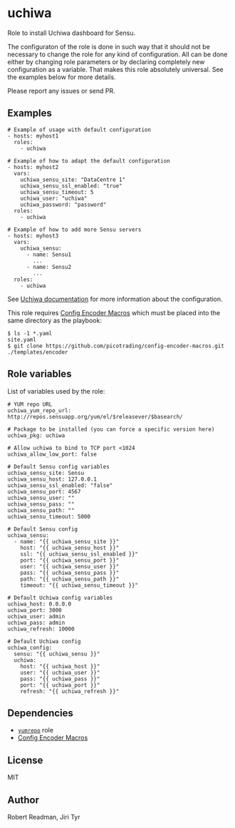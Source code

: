 uchiwa
======

Role to install Uchiwa dashboard for Sensu.

The configuraton of the role is done in such way that it should not be necessary
to change the role for any kind of configuration. All can be done either by
changing role parameters or by declaring completely new configuration as a
variable. That makes this role absolutely universal. See the examples below for
more details.

Please report any issues or send PR.


Examples
--------

```
# Example of usage with default configuration
- hosts: myhost1
  roles:
    - uchiwa

# Example of how to adapt the default configuration
- hosts: myhost2
  vars:
    uchiwa_sensu_site: "DataCentre 1"
    uchiwa_sensu_ssl_enabled: "true"
    uchiwa_sensu_timeout: 5
    uchiwa_user: "uchiwa"
    uchiwa_password: "password"
  roles:
    - uchiwa

# Example of how to add more Sensu servers
- hosts: myhost3
  vars:
    uchiwa_sensu:
      - name: Sensu1
        ...
      - name: Sensu2
        ...
  roles:
    - uchiwa
```

See [Uchiwa documentation](https://uchiwa.io/#/docs/config) for more information
about the configuration.

This role requires [Config Encoder
Macros](https://github.com/picotrading/config-encoder-macros) which must be
placed into the same directory as the playbook:

```
$ ls -1 *.yaml
site.yaml
$ git clone https://github.com/picotrading/config-encoder-macros.git ./templates/encoder
```


Role variables
--------------

List of variables used by the role:

```
# YUM repo URL
uchiwa_yum_repo_url: http://repos.sensuapp.org/yum/el/$releasever/$basearch/

# Package to be installed (you can force a specific version here)
uchiwa_pkg: uchiwa

# Allow uchiwa to bind to TCP port <1024
uchiwa_allow_low_port: false

# Default Sensu config variables
uchiwa_sensu_site: Sensu
uchiwa_sensu_host: 127.0.0.1
uchiwa_sensu_ssl_enabled: "false"
uchiwa_sensu_port: 4567
uchiwa_sensu_user: ""
uchiwa_sensu_pass: ""
uchiwa_sensu_path: ""
uchiwa_sensu_timeout: 5000

# Default Sensu config
uchiwa_sensu:
  - name: "{{ uchiwa_sensu_site }}"
    host: "{{ uchiwa_sensu_host }}"
    ssl: "{{ uchiwa_sensu_ssl_enabled }}"
    port: "{{ uchiwa_sensu_port }}"
    user: "{{ uchiwa_sensu_user }}"
    pass: "{{ uchiwa_sensu_pass }}"
    path: "{{ uchiwa_sensu_path }}"
    timeout: "{{ uchiwa_sensu_timeout }}"

# Default Uchiwa config variables
uchiwa_host: 0.0.0.0
uchiwa_port: 3000
uchiwa_user: admin
uchiwa_pass: admin
uchiwa_refresh: 10000

# Default Uchiwa config
uchiwa_config:
  sensu: "{{ uchiwa_sensu }}"
  uchiwa:
    host: "{{ uchiwa_host }}"
    user: "{{ uchiwa_user }}"
    pass: "{{ uchiwa_pass }}"
    port: "{{ uchiwa_port }}"
    refresh: "{{ uchiwa_refresh }}"
```


Dependencies
------------

* [`yumrepo`](https://github.com/picotrading/ansible-yumrepo) role
* [Config Encoder Macros](https://github.com/picotrading/config-encoder-macros)


License
-------

MIT


Author
------

Robert Readman, Jiri Tyr
